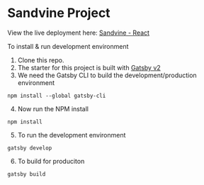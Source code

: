 # Sandvine Project

View the live deployment here: [Sandvine - React](https://playspace.xyz) 

To install & run development environment

1. Clone this repo.
2. The starter for this project is built with [Gatsby v2](https://github.com/gatsbyjs/gatsby)
3. We need the Gatsby CLI to build the development/production environment

```console
npm install --global gatsby-cli
```

4. Now run the NPM install

```console
npm install
```

5. To run the development environment

```console
gatsby develop
```

6. To build for produciton

```console
gatsby build
```